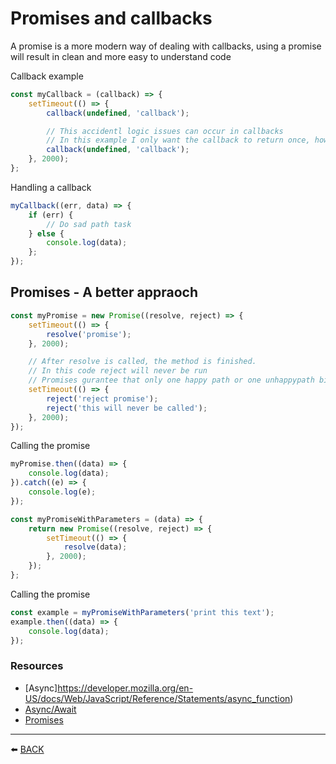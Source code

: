 
# Promises and callbacks

A promise is a more modern way of dealing with callbacks, using a promise will result in clean and more easy to understand code

Callback example
```javascript
const myCallback = (callback) => {
    setTimeout(() => {
        callback(undefined, 'callback');

        // This accidentl logic issues can occur in callbacks
        // In this example I only want the callback to return once, however, there is no way to gurantee that it gets run once
        callback(undefined, 'callback');
    }, 2000);
};
```

Handling a callback
```javascript
myCallback((err, data) => {
    if (err) {
        // Do sad path task
    } else {
        console.log(data);
    };
});
```

## Promises - A better appraoch

```javascript
const myPromise = new Promise((resolve, reject) => {
    setTimeout(() => {
        resolve('promise');
    }, 2000); 

    // After resolve is called, the method is finished.
    // In this code reject will never be run
    // Promises gurantee that only one happy path or one unhappypath bit of logic will be called
    setTimeout(() => {
        reject('reject promise');
        reject('this will never be called');
    }, 2000); 
});
```

Calling the promise

```javascript
myPromise.then((data) => {
    console.log(data);
}).catch((e) => {
    console.log(e);
});
```

```javascript
const myPromiseWithParameters = (data) => {
    return new Promise((resolve, reject) => {
        setTimeout(() => {
            resolve(data);
        }, 2000);  
    });
};
```

Calling the promise

```javascript
const example = myPromiseWithParameters('print this text');
example.then((data) => {
    console.log(data);
});
```
### Resources
-   [Async]https://developer.mozilla.org/en-US/docs/Web/JavaScript/Reference/Statements/async_function)  
-   [Async/Await](https://javascript.info/async-await)  
-   [Promises](https://scotch.io/tutorials/javascript-promises-for-dummies)

---

:arrow_left: [BACK](../README.md)
